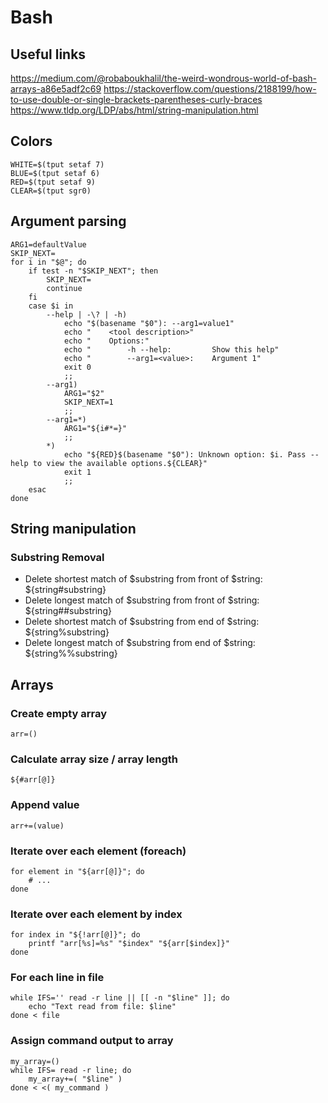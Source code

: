 # Bash

## Useful links

https://medium.com/@robaboukhalil/the-weird-wondrous-world-of-bash-arrays-a86e5adf2c69
https://stackoverflow.com/questions/2188199/how-to-use-double-or-single-brackets-parentheses-curly-braces
https://www.tldp.org/LDP/abs/html/string-manipulation.html

## Colors

```shell
WHITE=$(tput setaf 7)
BLUE=$(tput setaf 6)
RED=$(tput setaf 9)
CLEAR=$(tput sgr0)
```

## Argument parsing

```shell
ARG1=defaultValue
SKIP_NEXT=
for i in "$@"; do
	if test -n "$SKIP_NEXT"; then
		SKIP_NEXT=
		continue
	fi
	case $i in
		--help | -\? | -h)
			echo "$(basename "$0"): --arg1=value1"
			echo "    <tool description>"
			echo "    Options:"
			echo "        -h --help:         Show this help"
			echo "        --arg1=<value>:    Argument 1"
			exit 0
			;;
		--arg1)
			ARG1="$2"
			SKIP_NEXT=1
			;;
		--arg1=*)
			ARG1="${i#*=}"
			;;
		*)
			echo "${RED}$(basename "$0"): Unknown option: $i. Pass --help to view the available options.${CLEAR}"
			exit 1
			;;
	esac
done
```

## String manipulation

### Substring Removal

* Delete shortest match of $substring from front of $string: ${string#substring}
* Delete longest match of $substring from front of $string: ${string##substring}
* Delete shortest match of $substring from end of $string: ${string%substring}
* Delete longest match of $substring from end of $string: ${string%%substring}

## Arrays

### Create empty array

```shell
arr=()
```

### Calculate array size / array length

```shell
${#arr[@]}
```

### Append value

```shell
arr+=(value)
```

### Iterate over each element (foreach)

```shell
for element in "${arr[@]}"; do
	# ...
done
```

### Iterate over each element by index

```shell
for index in "${!arr[@]}"; do
	printf "arr[%s]=%s" "$index" "${arr[$index]}"
done
```

### For each line in file

```shell
while IFS='' read -r line || [[ -n "$line" ]]; do
    echo "Text read from file: $line"
done < file
```

### Assign command output to array

```shell
my_array=()
while IFS= read -r line; do
    my_array+=( "$line" )
done < <( my_command )
```

